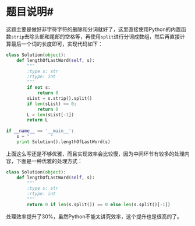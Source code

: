 # 题目说明#

这题主要是做好非字符字符的删除和分词就好了，这里直接使用Python的内置函数`strip`去除头部和尾部的空格等，再使用`split`进行分词成数组，然后再直接计算最后一个词的长度即可，实现代码如下：

```python
class Solution(object):
    def lengthOfLastWord(self, s):
        """
        :type s: str
        :rtype: int
        """
        if not s:
            return 0
        sList = s.strip().split()
        if len(sList) <= 0:
            return 0
        L = len(sList[-1])
        return L
    
if __name__ == '__main__':
    s = "        "
    print Solution().lengthOfLastWord(s)
```

上面这么写还是不够优雅，而且实现效率会比较慢，因为中间环节有较多的处理内容，下面是一种优雅的处理方式：

```python
class Solution(object):
    def lengthOfLastWord(self, s):
        """
        :type s: str
        :rtype: int
        """
        return 0 if len(s.split()) == 0 else len(s.split()[-1])
```

处理效率提升了$30\%$，虽然Python不能太讲究效率，这个提升也是很高的了。